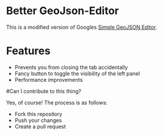# Better GeoJson-Editor

This is a modified version of Googles [Simple GeoJSON Editor](https://google-developers.appspot.com/maps/documentation/utils/geojson/).

# Features

+ Prevents you from closing the tab accidentally
+ Fancy button to toggle the visibility of the left panel
+ Performance improvements

#Can I contribute to this thing?

Yes, of course! The process is as follows:

+ Fork this repository
+ Push your changes
+ Create a pull request
